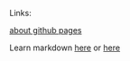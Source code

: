 Links:

[about github pages](https://adityabando.github.io/fight/a_new_file)

Learn markdown [here](https://guides.github.com/features/mastering-markdown/) or [here](https://www.markdowntutorial.com/)
